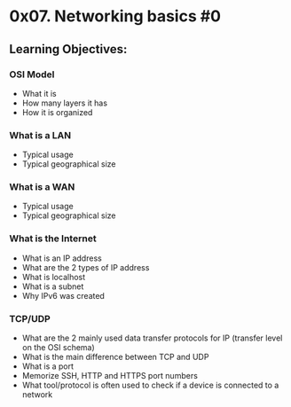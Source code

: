 # 0x07. Networking basics #0

## Learning Objectives:

### OSI Model

 - What it is
 - How many layers it has
 - How it is organized

### What is a LAN

 - Typical usage
 - Typical geographical size

### What is a WAN

 - Typical usage
 - Typical geographical size

### What is the Internet

 - What is an IP address
 - What are the 2 types of IP address
 - What is localhost
 - What is a subnet
 - Why IPv6 was created

### TCP/UDP

 - What are the 2 mainly used data transfer protocols for IP (transfer level on the OSI schema)
 - What is the main difference between TCP and UDP
 - What is a port
 - Memorize SSH, HTTP and HTTPS port numbers
 - What tool/protocol is often used to check if a device is connected to a network
